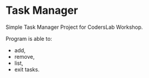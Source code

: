 # Task Manager

Simple Task Manager Project for CodersLab Workshop.

Program is able to:
- add,
- remove,
- list, 
- exit tasks.

